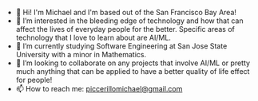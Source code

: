 - 👋 Hi! I'm Michael and I'm based out of the San Francisco Bay Area! 
- 👀 I’m interested in the bleeding edge of technology and how that can affect the lives of everyday people for the better. Specific areas of technology that I love to learn about are AI/ML. 
- 🌱 I’m currently studying Software Engineering at San Jose State University with a minor in Mathematics. 
- 💞️ I’m looking to collaborate on any projects that involve AI/ML or pretty much anything that can be applied to have a better quality of life effect for people! 
- 📫 How to reach me: piccerillomichael@gmail.com
